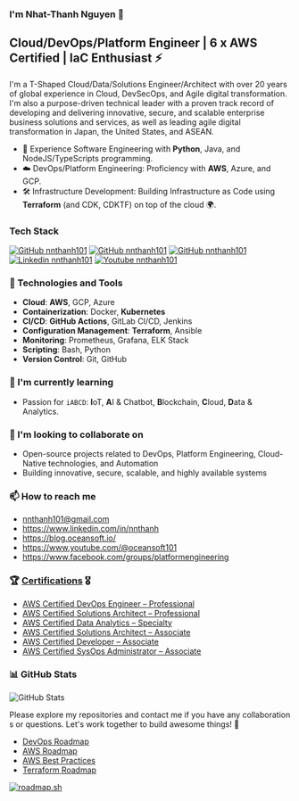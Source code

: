 ### I'm Nhat-Thanh Nguyen 👋

## Cloud/DevOps/Platform Engineer | 6 x AWS Certified | IaC Enthusiast ⚡

I'm a T-Shaped Cloud/Data/Solutions Engineer/Architect with over 20 years of global experience in Cloud, DevSecOps, and Agile digital transformation. I'm also a purpose-driven technical leader with a proven track record of developing and delivering innovative, secure, and scalable enterprise business solutions and services, as well as leading agile digital transformation in Japan, the United States, and ASEAN.

* 🔧 Experience Software Engineering with **Python**, Java, and NodeJS/TypeScripts programming.
* ☁️ DevOps/Platform Engineering: Proficiency with **AWS**, Azure, and GCP.
* 🛠️ Infrastructure Development: Building Infrastructure as Code using **Terraform** (and CDK, CDKTF) on top of the cloud 🌍.

### Tech Stack
[![GitHub nnthanh101](https://img.shields.io/badge/Amazon_AWS-FF9900?style=for-the-badge&logo=amazonaws&logoColor=white)](https://aws.amazon.com/)
[![GitHub nnthanh101](https://img.shields.io/badge/Terraform-7B42BC?style=for-the-badge&logo=terraform&logoColor=white)](https://terraform.io)
[![GitHub nnthanh101](https://img.shields.io/badge/Docker-2CA5E0?style=for-the-badge&logo=docker&logoColor=white)](https://docker.com/)
[![Linkedin nnthanh101](https://img.shields.io/badge/LinkedIn-0A66C2?style=flat&logo=linkedin&logoColor=white])](https://www.linkedin.com/in/nnthanh/)
[![Youtube nnthanh101](https://img.shields.io/badge/YouTube-FF0000?style=flat&logo=youtube&logoColor=white])](https://www.youtube.com/@oceansoft101)


### 🔧 Technologies and Tools

- **Cloud**: **AWS**, GCP, Azure
- **Containerization**: Docker, **Kubernetes**
- **CI/CD**: **GitHub Actions**, GitLab CI/CD, Jenkins
- **Configuration Management**: **Terraform**, Ansible
- **Monitoring**: Prometheus, Grafana, ELK Stack
- **Scripting**: Bash, Python
- **Version Control**: Git, GitHub

### 🌱 I'm currently learning

- Passion for `iABCD`: **I**oT, **A**I & Chatbot, **B**lockchain, **C**loud, **D**ata & Analytics.

### 👯 I'm looking to collaborate on

- Open-source projects related to DevOps, Platform Engineering, Cloud-Native technologies, and Automation
- Building innovative, secure, scalable, and highly available systems

### 📫 How to reach me

- nnthanh101@gmail.com
- https://www.linkedin.com/in/nnthanh
- https://blog.oceansoft.io/
- https://www.youtube.com/@oceansoft101
- https://www.facebook.com/groups/platformengineering

### 🏆 [Certifications](https://www.credly.com/users/nnthanh101) 🎖️

- [AWS Certified DevOps Engineer – Professional](https://www.credly.com/badges/ff245542-451d-48aa-b3bc-55dbefb566db)
- [AWS Certified Solutions Architect – Professional](https://www.credly.com/badges/74cf4de0-49f4-4725-b64f-eb325ade9431)
- [AWS Certified Data Analytics – Specialty](https://www.credly.com/badges/b16141c0-696f-4fd5-8a9e-aab8e7a3e6dc)
- [AWS Certified Solutions Architect – Associate](https://www.credly.com/badges/e6156b7f-09bd-4743-8dff-01e3cec9bc2d)
- [AWS Certified Developer – Associate](https://www.credly.com/badges/0cd8bf92-9c67-4a34-b351-70399fb856d0)
- [AWS Certified SysOps Administrator – Associate](https://www.credly.com/badges/4052f053-7c3c-425c-9024-75d638d43c80)

### 📊 GitHub Stats

![GitHub Stats](https://github-readme-stats.vercel.app/api?username=nnthanh101&show_icons=true&theme=radical)

Please explore my repositories and contact me if you have any collaborations or questions. Let's work together to build awesome things! 🚀

* [DevOps Roadmap](https://roadmap.sh/devops?s=66be954091320df4bdfc16b7)
* [AWS Roadmap](https://roadmap.sh/aws?s=66be954091320df4bdfc16b7)
* [AWS Best Practices](https://roadmap.sh/best-practices/aws?s=66be954091320df4bdfc16b7)
* [Terraform Roadmap](https://roadmap.sh/terraform?s=66be954091320df4bdfc16b7)

[![roadmap.sh](https://roadmap.sh/card/tall/66be954091320df4bdfc16b7?variant=dark)](https://roadmap.sh)
